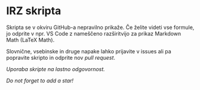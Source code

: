 # IRZ skripta

Skripta se v okviru GitHub-a nepravilno prikaže. Če želite videti vse formule, jo odprite v npr. VS Code z nameščeno razširitvijo za prikaz Markdown Math (LaTeX Math).

Slovnične, vsebinske in druge napake lahko prijavite v issues ali pa popravite skripto in odprite nov *pull request*.

*Uporaba skripte na lastno odgovornost.*

*Do not forget to add a star!*
